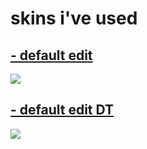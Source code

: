 # skins i've used

## [- default edit](https://mega.nz/file/SqpnUS5I#PtNnqBjtQvCN5BzsixZJnx11Xe8XNCLX5fGCq4HWSks)
![](https://i.imgur.com/yi6cWzJ.jpg)

## [- default edit DT](https://mega.nz/file/qzxDVCiA#eIufIvkyDpFZYSJ-FL0Zl0gd_-dj1Z1HeYU0d5HJd8Y)
![](https://i.imgur.com/SsRBlSk.jpg)
